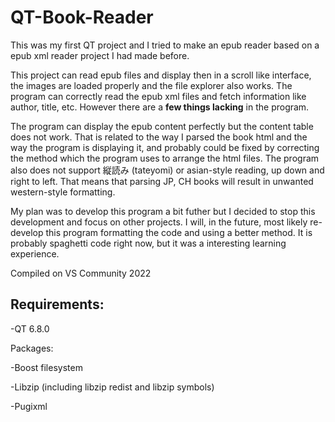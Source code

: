 # QT-Book-Reader

This was my first QT project and I tried to make an epub reader based on a epub xml reader project I had made before. 

This project can read epub files and display then in a scroll like interface, the images are loaded properly and the file explorer also works. The program can correctly read the epub xml files and fetch information like author, title, etc. However there are a **few things lacking** in the program. 

The program can display the epub content perfectly but the content table does not work. That is related to the way I parsed the book html and the way the program is displaying it, and probably could be fixed by correcting the method which the program uses to arrange the html files. The program also does not support 縦読み (tateyomi) or asian-style reading, up down and right to left. That means that parsing JP, CH books will result in unwanted western-style formatting. 

My plan was to develop this program a bit futher but I decided to stop this development and focus on other projects. I will, in the future, most likely re-develop this program formatting the code and using a better method. It is probably spaghetti code right now, but it was a interesting learning experience.


Compiled on VS Community 2022
## Requirements:

-QT 6.8.0

Packages:

-Boost filesystem

-Libzip (including libzip redist and libzip symbols)

-Pugixml

